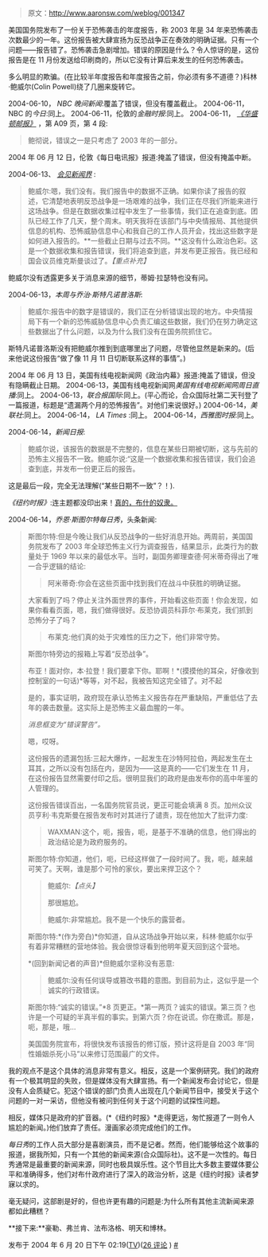 # 

> 原文：<http://www.aaronsw.com/weblog/001347>

美国国务院发布了一份关于恐怖袭击的年度报告，称 2003 年是 34 年来恐怖袭击次数最少的一年。这份报告被大肆宣扬为反恐战争正在奏效的明确证据。只有一个问题——报告错了。恐怖袭击急剧增加。错误的原因是什么？令人惊讶的是，这份报告是在 11 月份发送给印刷商的，所以它没有计算后来发生的任何恐怖袭击。

多么明显的欺骗。(在比较半年度报告和年度报告之前，你必须有多不道德？)科林·鲍威尔(Colin Powell)绕了几圈来旋转它。

2004-06-10， *NBC 晚间新闻*:覆盖了错误，但没有覆盖截止。
2004-06-11，NBC 的*今日*:同上。
2004-06-11，伦敦的*金融时报*:同上。
2004-06-11， [*《华盛顿邮报》*](http://www.washingtonpost.com/wp-dyn/articles/A33186-2004Jun10.html) ，第 A09 页，第 4 段:

> 鲍彻说，错误之一是只考虑了 2003 年的一部分。

2004 年 06 月 12 日，伦敦《每日电讯报》报道:掩盖了错误，但没有掩盖中断。

2004-06-13、 [*会见新闻界*](http://msnbc.msn.com/id/5202007/) :

> 鲍威尔:嗯，我们没有。我们报告中的数据不正确。如果你读了报告的叙述，它清楚地表明反恐战争是一场艰难的战争，我们正在尽我们所能来进行这场战争。但是在数据收集过程中发生了一些事情，我们正在追查到底。团队已经工作了几天，整个周末。明天我将在该部门与中央情报局、其他提供信息的机构、恐怖威胁信息中心和我自己的工作人员开会，找出这些数字是如何进入报告的。**一些截止日期与过去不同。**这没有什么政治色彩。这是一个数据收集和报告错误，我们将追查到底，并发布更正报告。我已经和国会议员维克斯曼谈过了。*【重点补充】*

鲍威尔没有透露更多关于消息来源的细节，蒂姆·拉瑟特也没有问。

2004-06-13，*本周与乔治·斯特凡诺普洛斯*:

> 鲍威尔:报告中的数字是错误的，我们正在分析错误出现的地方。中央情报局下有一个新的恐怖威胁信息中心负责汇编这些数据，我们仍在努力确定这些数据出了什么问题，以及为什么我们没有在国务院抓住它。

斯特凡诺普洛斯没有把鲍威尔推到到底哪里出了问题，尽管他显然是新来的。(后来他说这份报告“做了像 11 月 11 日切断联系这样的事情”。)

2004 年 06 月 13 日，美国有线电视新闻网《政治内幕》报道:掩盖了错误，但没有隐瞒截止日期。
2004-06-13，美国有线电视新闻网*美国有线电视新闻网周日直播*:同上。
2004-06-13，*联合报国际*:同上。(平心而论，合众国际社第二天刊登了一篇报道，标题是“遗漏两个月的恐怖报告”。对他们来说很好。)
2004-06-14，*美联社*:同上。
2004-06-14， *LA Times* :同上。
2004-06-14，*西雅图时报*:同上。

2004-06-14，*新闻日报*:

> 鲍威尔说，该报告的数据是不完整的，信息在某些日期被切断，这与先前的恐怖主义报告不一致。鲍威尔说:“这是一个数据收集和报告错误，我们会追查到底，并发布一份更正后的报告。

这是最后一段，完全无法理解(“某些日期不一致”？！).

*《纽约时报》*:连主题都没印出来！[真的，布什的奴隶。](http://www.nybooks.com/articles/17210)

2004-06-14，*乔恩·斯图尔特每日秀*，头条新闻:

> 斯图尔特:但是今晚让我们从反恐战争的一些好消息开始。两周前，美国国务院发布了 2003 年全球恐怖主义行为调查报告，结果显示，此类行为的数量处于 1969 年以来的最低水平。当时，副国务卿理查德·阿米蒂奇得出了唯一合乎逻辑的结论:
> 
> > 阿米蒂奇:你会在这些页面中找到我们在战斗中获胜的明确证据。
> 
> 大家看到了吗？停止关注外面世界的事件，开始看这些页面！你会发现，如果你看看页面，嗯，我们做得很好。反恐协调员科菲尔·布莱克，我们抓到恐怖分子了吗？
> 
> > 布莱克:他们真的处于灾难性的压力之下，他们非常守势。
> 
> 斯图尔特旁边的报箱上写着“反恐战争”。
> 
> 布亚！面对你，本·拉登！我们要拿下你。耶啊！*(摸摸他的耳朵，好像收到控制室的一句话)*等等，对不起，我被告知这完全错了。对不起
> 
> 是的，事实证明，政府现在承认恐怖主义报告存在严重缺陷，严重低估了去年的袭击数量。这实际上是恐怖主义最血腥的一年。
> 
> *消息框变为“错误警告”。*
> 
> 嗯，哎呀。
> 
> 这份报告的遗漏包括:三起大爆炸，一起发生在沙特阿拉伯，两起发生在土耳其，之所以没有包括在内，是因为——这是真的——它们发生在 11 月，在这份报告显然需要付印之后。很明显我们的政府是由发布你的高中年鉴的人管理的。
> 
> 这份报告错误百出，一名国务院官员说，更正可能会填满 8 页。加州众议员亨利·韦克斯曼在报告发布时对其进行了谴责，现在他加大了批评力度:
> 
> > WAXMAN:这个，呃，报告，呃，是基于不准确的信息，他们得出的政治结论是为政府服务的。
> 
> 斯图尔特:你知道，他们，呃，已经这样做了一段时间了。我，呃，越来越可笑了。天啊，谁是那个可怜的家伙，要出来捍卫这个？
> 
> > 鲍威尔:*【点头】*
> > 
> > 那很尴尬。
> > 
> > 鲍威尔:非常尴尬。我不是一个快乐的露营者。
> 
> 斯图尔特:*(作为旁白)*你知道，自从这场战争开始以来，科林·鲍威尔似乎有着非常糟糕的营地体验。我会很惊讶看到他明年夏天回到这个营地。
> 
> *(回到新闻记者的声音)*但鲍威尔坚称没有恶意:
> 
> > 鲍威尔:没有任何误导或篡改书籍的意图。到目前为止，这似乎是一个诚实的行政错误。
> 
> 斯图尔特:“诚实的错误。”*8 页更正。*第一两页？诚实的错误。第三页？也许是一个可疑的半真半假的事实。到第六页？你在说谎。你在撒谎。那是，呃，那是，哦…
> 
> 美国国务院宣布，将很快发布该报告的修订版，预计这将是自 2003 年“同性婚姻杀死小马”以来修订范围最广的文件。

我的观点不是这个具体的消息非常有意义。相反，这是一个案例研究。我们的政府有一个极其明显的失败，但是媒体没有大肆宣扬。有一个新闻发布会讨论它，但是没有人会质疑它。犯这个错误的部门负责人出现在几个新闻节目中，接受关于这个问题的一对一采访，但他没有被问到任何关于这个问题的试探性问题。

相反，媒体只是政府的扩音器。(*《纽约时报》*走得更远，匆忙报道了一则令人尴尬的新闻。)他们放弃了责任。漫画家必须完成他们的工作。

*每日秀*的工作人员大部分是喜剧演员，而不是记者。然而，他们能够给这个故事的报道，据我所知，只有一个其他的新闻来源(合众国际社)。这不是一次性的。每日秀通常是最重要的新闻来源，同时也极具娱乐性。这个节目比大多数主要媒体要公平和准确得多，他们对布什政府进行了深入的政治分析，这是《纽约时报》读者梦寐以求的。

毫无疑问，这部剧是好的，但也许更有趣的问题是:为什么所有其他主流新闻来源都如此糟糕？

**接下来:**豪勒、弗兰肯、法布洛格、明天和博林。

发布于 2004 年 6 月 20 日下午 02:19([TV](cat_tv))([26 评论](#comments) ) [#](001347)

